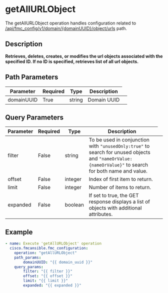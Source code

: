 # getAllURLObject

The getAllURLObject operation handles configuration related to [/api/fmc_config/v1/domain/{domainUUID}/object/urls](/paths//api/fmc_config/v1/domain/{domain_uuid}/object/urls.md) path.&nbsp;
## Description
**Retrieves, deletes, creates, or modifies the url objects associated with the specified ID. If no ID is specified, retrieves list of all url objects.**

## Path Parameters
| Parameter | Required | Type | Description |
| --------- | -------- | ---- | ----------- |
| domainUUID | True | string <td colspan=3> Domain UUID |

## Query Parameters
| Parameter | Required | Type | Description |
| --------- | -------- | ---- | ----------- |
| filter | False | string <td colspan=3> To be used in conjunction with <code>"unusedOnly:true"</code> to search for unused objects and <code>"nameOrValue:{nameOrValue}"</code> to search for both name and value. |
| offset | False | integer <td colspan=3> Index of first item to return. |
| limit | False | integer <td colspan=3> Number of items to return. |
| expanded | False | boolean <td colspan=3> If set to true, the GET response displays a list of objects with additional attributes. |

## Example
```yaml
- name: Execute 'getAllURLObject' operation
  cisco.fmcansible.fmc_configuration:
    operation: "getAllURLObject"
    path_params:
        domainUUID: "{{ domain_uuid }}"
    query_params:
        filter: "{{ filter }}"
        offset: "{{ offset }}"
        limit: "{{ limit }}"
        expanded: "{{ expanded }}"

```